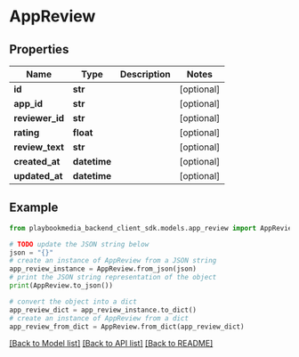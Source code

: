 # AppReview


## Properties

Name | Type | Description | Notes
------------ | ------------- | ------------- | -------------
**id** | **str** |  | [optional] 
**app_id** | **str** |  | [optional] 
**reviewer_id** | **str** |  | [optional] 
**rating** | **float** |  | [optional] 
**review_text** | **str** |  | [optional] 
**created_at** | **datetime** |  | [optional] 
**updated_at** | **datetime** |  | [optional] 

## Example

```python
from playbookmedia_backend_client_sdk.models.app_review import AppReview

# TODO update the JSON string below
json = "{}"
# create an instance of AppReview from a JSON string
app_review_instance = AppReview.from_json(json)
# print the JSON string representation of the object
print(AppReview.to_json())

# convert the object into a dict
app_review_dict = app_review_instance.to_dict()
# create an instance of AppReview from a dict
app_review_from_dict = AppReview.from_dict(app_review_dict)
```
[[Back to Model list]](../README.md#documentation-for-models) [[Back to API list]](../README.md#documentation-for-api-endpoints) [[Back to README]](../README.md)


